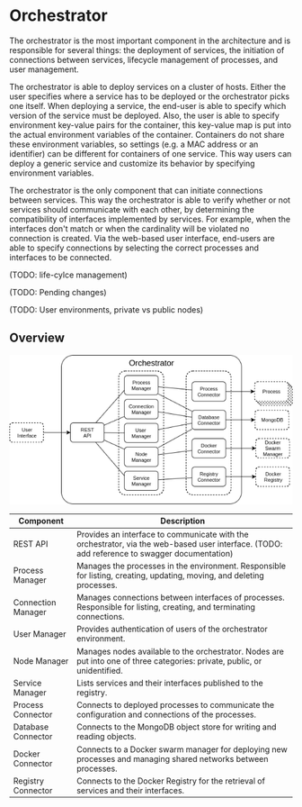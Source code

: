 # Orchestrator

The orchestrator is the most important component in the architecture and is responsible for several things: the deployment of services, the initiation of connections between services, lifecycle management of processes, and user management.

The orchestrator is able to deploy services on a cluster of hosts. Either the user specifies where a service has to be deployed or the orchestrator picks one itself. When deploying a service, the end-user is able to specify which version of the service must be deployed. Also, the user is able to specify environment key-value pairs for the container, this key-value map is put into the actual environment variables of the container. Containers do not share these environment variables, so settings (e.g. a MAC address or an identifier) can be different for containers of one service. This way users can deploy a generic service and customize its behavior by specifying environment variables.

The orchestrator is the only component that can initiate connections between services. This way the orchestrator is able to verify whether or not services should communicate with each other, by determining the compatibility of interfaces implemented by services. For example, when the interfaces don't match or when the cardinality will be violated no connection is created. Via the web-based user interface, end-users are able to specify connections by selecting the correct processes and interfaces to be connected. 

\(TODO: life-cylce management\)

\(TODO: Pending changes\)

\(TODO: User environments, private vs public nodes\)

## Overview

![&quot;Orchestrator overview&quot;](/assets/orchestrator.png)

| Component 			| Description |
| --- 					| --- |
| REST API 				| Provides an interface to communicate with the orchestrator, via the web-based user interface. \(TODO: add reference to swagger documentation\) |
| Process Manager 		| Manages the processes in the environment. Responsible for listing, creating, updating, moving, and deleting processes. |
| Connection Manager 	| Manages connections between interfaces of processes. Responsible for listing, creating, and terminating connections. |
| User Manager 			| Provides authentication of users of the orchestrator environment.  |
| Node Manager 			| Manages nodes available to the orchestrator. Nodes are put into one of three categories: private, public, or unidentified. |
| Service Manager 		| Lists services and their interfaces published to the registry. |
| Process Connector 	| Connects to deployed processes to communicate the configuration and connections of the processes. |
| Database Connector 	| Connects to the MongoDB object store for writing and reading objects.  |
| Docker Connector 		| Connects to a Docker swarm manager for deploying new processes and managing shared networks between processes. |
| Registry Connector 	| Connects to the Docker Registry for the retrieval of services and their interfaces. |